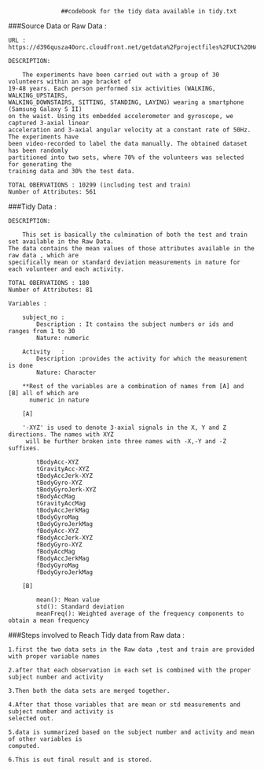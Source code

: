                    ##codebook for the tidy data available in tidy.txt
				 
###Source Data or Raw Data :

	URL : https://d396qusza40orc.cloudfront.net/getdata%2Fprojectfiles%2FUCI%20HAR%20Dataset.zip 

	DESCRIPTION:

		The experiments have been carried out with a group of 30 volunteers within an age bracket of
	19-48 years. Each person performed six activities (WALKING, WALKING_UPSTAIRS, 
	WALKING_DOWNSTAIRS, SITTING, STANDING, LAYING) wearing a smartphone (Samsung Galaxy S II) 
	on the waist. Using its embedded accelerometer and gyroscope, we captured 3-axial linear 
	acceleration and 3-axial angular velocity at a constant rate of 50Hz. The experiments have 
	been video-recorded to label the data manually. The obtained dataset has been randomly 
	partitioned into two sets, where 70% of the volunteers was selected for generating the 
	training data and 30% the test data. 

	TOTAL OBERVATIONS : 10299 (including test and train)
	Number of Attributes: 561
 


###Tidy Data :

	DESCRIPTION:

		This set is basically the culmination of both the test and train set available in the Raw Data.
	The data contains the mean values of those attributes available in the raw data , which are 
	specifically mean or standard deviation measurements in nature for each volunteer and each activity.

	TOTAL OBERVATIONS : 180 
	Number of Attributes: 81
	
	Variables : 
	
		subject_no :
			Description : It contains the subject numbers or ids and ranges from 1 to 30
			Nature: numeric
			
		Activity   :
		    Description :provides the activity for which the measurement is done
            Nature: Character 
			
		**Rest of the variables are a combination of names from [A] and [B]	all of which are 
		  numeric in nature

        [A]
		
		'-XYZ' is used to denote 3-axial signals in the X, Y and Z directions. The names with XYZ
		 will be further broken into three names with -X,-Y and -Z suffixes.
		
			tBodyAcc-XYZ
			tGravityAcc-XYZ
			tBodyAccJerk-XYZ
			tBodyGyro-XYZ
			tBodyGyroJerk-XYZ
			tBodyAccMag
			tGravityAccMag
			tBodyAccJerkMag
			tBodyGyroMag
			tBodyGyroJerkMag
			fBodyAcc-XYZ
			fBodyAccJerk-XYZ
			fBodyGyro-XYZ
			fBodyAccMag
			fBodyAccJerkMag
			fBodyGyroMag
			fBodyGyroJerkMag
			
		[B]	
		
			mean(): Mean value
			std(): Standard deviation
			meanFreq(): Weighted average of the frequency components to obtain a mean frequency
			
###Steps involved to Reach Tidy data from Raw data :			
			
	1.first the two data sets in the Raw data ,test and train are provided with proper variable names
	  
	2.after that each observation in each set is combined with the proper subject number and activity

    3.Then both the data sets are merged together.

	4.After that those variables that are mean or std measurements and subject number and activity is 
	selected out.
	
	5.data is summarized based on the subject number and activity and mean of other variables is 
	computed.
	
	6.This is out final result and is stored.